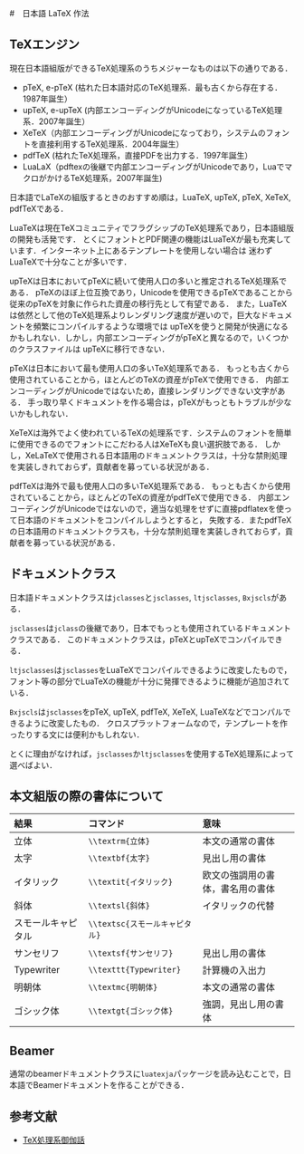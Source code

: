 #　日本語 LaTeX 作法

## TeXエンジン

現在日本語組版ができるTeX処理系のうちメジャーなものは以下の通りである．

- pTeX, e-pTeX (枯れた日本語対応のTeX処理系．最も古くから存在する．1987年誕生）
- upTeX, e-upTeX (内部エンコーディングがUnicodeになっているTeX処理系．2007年誕生）
- XeTeX（内部エンコーディングがUnicodeになっており，システムのフォントを直接利用するTeX処理系．2004年誕生）
- pdfTeX (枯れたTeX処理系，直接PDFを出力する．1997年誕生）
- LuaLaX（pdftexの後継で内部エンコーディングがUnicodeであり，LuaでマクロがかけるTeX処理系，2007年誕生)

日本語でLaTeXの組版するときのおすすめ順は，LuaTeX, upTeX, pTeX, XeTeX, pdfTeXである．

LuaTeXは現在TeXコミュニティでフラグシップのTeX処理系であり，日本語組版の開発も活発です．
とくにフォントとPDF関連の機能はLuaTeXが最も充実しています．インターネット上にあるテンプレートを使用しない場合は
迷わずLuaTeXで十分なことが多いです．

upTeXは日本においてpTeXに続いて使用人口の多いと推定されるTeX処理系である．
pTeXのほぼ上位互換であり，Unicodeを使用できるpTeXであることから従来のpTeXを対象に作られた資産の移行先として有望である．
また，LuaTeXは依然として他のTeX処理系よりレンダリング速度が遅いので，巨大なドキュメントを頻繁にコンパイルするような環境では
upTeXを使うと開発が快適になるかもしれない．しかし，内部エンコーディングがpTeXと異なるので，いくつかのクラスファイルは
upTeXに移行できない．

pTeXは日本において最も使用人口の多いTeX処理系である．
もっとも古くから使用されていることから，ほとんどのTeXの資産がpTeXで使用できる．
内部エンコーディングがUnicodeではないため，直接レンダリングできない文字がある．
手っ取り早くドキュメントを作る場合は，pTeXがもっともトラブルが少ないかもしれない．

XeTeXは海外でよく使われているTeXの処理系です．システムのフォントを簡単に使用できるのでフォントにこだわる人はXeTeXも良い選択肢である．
しかし，XeLaTeXで使用される日本語用のドキュメントクラスは，十分な禁則処理を実装しきれておらず，貢献者を募っている状況がある．

pdfTeXは海外で最も使用人口の多いTeX処理系である．
もっとも古くから使用されていることから，ほとんどのTeXの資産がpdfTeXで使用できる．
内部エンコーディングがUnicodeではないので，適当な処理をせずに直接pdflatexを使って日本語のドキュメントをコンパイルしようとすると，
失敗する．またpdfTeXの日本語用のドキュメントクラスも，十分な禁則処理を実装しきれておらず，貢献者を募っている状況がある．

## ドキュメントクラス

日本語ドキュメントクラスは`jclasses`と`jsclasses`, `ltjsclasses`, `Bxjscls`がある．

`jsclasses`は`jclass`の後継であり，日本でもっとも使用されているドキュメントクラスである．
このドキュメントクラスは，pTeXとupTeXでコンパイルできる．

`ltjsclasses`は`jsclasses`をLuaTeXでコンパイルできるように改変したもので，
フォント等の部分でLuaTeXの機能が十分に発揮できるように機能が追加されている．

`Bxjscls`は`jsclasses`をpTeX, upTeX, pdfTeX, XeTeX, LuaTeXなどでコンパルできるように改変したもの．
クロスプラットフォームなので，テンプレートを作ったりする文には便利かもしれない．

とくに理由がなければ，`jsclasses`か`ltjsclasses`を使用するTeX処理系によって選べばよい．

## 本文組版の際の書体について

| 結果 | コマンド | 意味 |
|:-----|:-------|:----|
| 立体 | `\\textrm{立体}` | 本文の通常の書体 |
| 太字 | `\\textbf{太字}` | 見出し用の書体 |
| イタリック | `\\textit{イタリック}` | 欧文の強調用の書体，書名用の書体 |
| 斜体 | `\\textsl{斜体}` | イタリックの代替 |
| スモールキャピタル | `\\textsc{スモールキャピタル}` | 
| サンセリフ | `\\textsf{サンセリフ}` | 見出し用の書体 |
| Typewriter | `\\texttt{Typewriter}` | 計算機の入出力 |
| 明朝体 | `\\textmc{明朝体}` | 本文の通常の書体 |
| ゴシック体 | `\\textgt{ゴシック体}` | 強調，見出し用の書体 |


## Beamer

通常のbeamerドキュメントクラスに`luatexja`パッケージを読み込むことで，日本語でBeamerドキュメントを作ることができる．


## 参考文献
- [TeX処理系御伽話](https://web.archive.org/web/20190521132203/https://qiita.com/yyu/items/6404656f822ce14db935)
